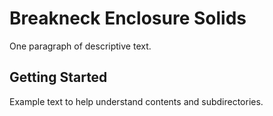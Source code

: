 # Breakneck Enclosure Solids

One paragraph of descriptive text.

## Getting Started

Example text to help understand contents and subdirectories.
